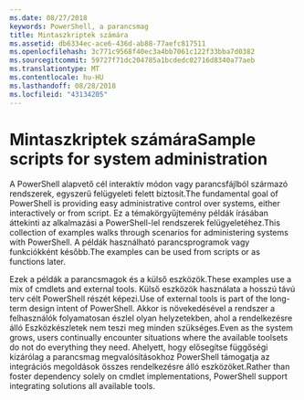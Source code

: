 ```yaml
---
ms.date: 08/27/2018
keywords: PowerShell, a parancsmag
title: Mintaszkriptek számára
ms.assetid: db6334ec-ace6-436d-ab88-77aefc817511
ms.openlocfilehash: 3c771c9568f40ec3a4bb7061c122f33bba7d0382
ms.sourcegitcommit: 59727f71dc204785a1bcdedc02716d8340a77aeb
ms.translationtype: MT
ms.contentlocale: hu-HU
ms.lasthandoff: 08/28/2018
ms.locfileid: "43134205"
---
```

# <a name="sample-scripts-for-system-administration"></a><span data-ttu-id="0b7b1-103">Mintaszkriptek számára</span><span class="sxs-lookup"><span data-stu-id="0b7b1-103">Sample scripts for system administration</span></span>

<span data-ttu-id="0b7b1-104">A PowerShell alapvető cél interaktív módon vagy parancsfájlból származó rendszerek, egyszerű felügyeleti felett biztosít.</span><span class="sxs-lookup"><span data-stu-id="0b7b1-104">The fundamental goal of PowerShell is providing easy administrative control over systems, either interactively or from script.</span></span> <span data-ttu-id="0b7b1-105">Ez a témakörgyűjtemény példák írásában áttekinti az alkalmazási a PowerShell-lel rendszerek felügyeletéhez.</span><span class="sxs-lookup"><span data-stu-id="0b7b1-105">This collection of examples walks through scenarios for administering systems with PowerShell.</span></span> <span data-ttu-id="0b7b1-106">A példák használható parancsprogramok vagy funkciókként később.</span><span class="sxs-lookup"><span data-stu-id="0b7b1-106">The examples can be used from scripts or as functions later.</span></span>

<span data-ttu-id="0b7b1-107">Ezek a példák a parancsmagok és a külső eszközök.</span><span class="sxs-lookup"><span data-stu-id="0b7b1-107">These examples use a mix of cmdlets and external tools.</span></span> <span data-ttu-id="0b7b1-108">Külső eszközök használata a hosszú távú terv célt PowerShell részét képezi.</span><span class="sxs-lookup"><span data-stu-id="0b7b1-108">Use of external tools is part of the long-term design intent of PowerShell.</span></span> <span data-ttu-id="0b7b1-109">Akkor is növekedésével a rendszer a felhasználók folyamatosan észlel olyan helyzetekben, ahol a rendelkezésre álló Eszközkészletek nem teszi meg minden szükséges.</span><span class="sxs-lookup"><span data-stu-id="0b7b1-109">Even as the system grows, users continually encounter situations where the available toolsets do not do everything they need.</span></span> <span data-ttu-id="0b7b1-110">Ahelyett, hogy elősegítse függőségi kizárólag a parancsmag megvalósításokhoz PowerShell támogatja az integrációs megoldások összes rendelkezésre álló eszközöket.</span><span class="sxs-lookup"><span data-stu-id="0b7b1-110">Rather than foster dependency solely on cmdlet implementations, PowerShell support integrating solutions all available tools.</span></span>